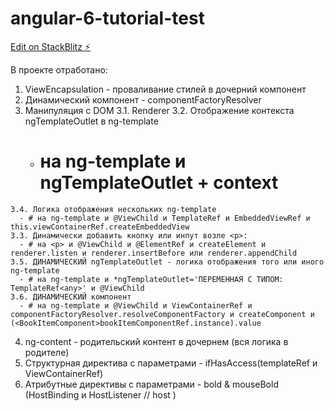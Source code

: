 # angular-6-tutorial-test

[Edit on StackBlitz ⚡️](https://stackblitz.com/edit/angular-6-tutorial-test)

В проекте отработано:
  1. ViewEncapsulation - проваливание стилей в дочерний компонент
  2. Динамический компонент - componentFactoryResolver
  3. Манипуляция с DOM
    3.1. Renderer
    3.2. Отображение контекста ngTemplateOutlet в ng-template
      - # на ng-template и ngTemplateOutlet + context
    3.4. Логика отображения нескольких ng-template 
      - # на ng-template и @ViewChild и TemplateRef и EmbeddedViewRef и this.viewContainerRef.createEmbeddedView
    3.3. Динамически добавить кнопку или инпут возле <p>:
      - # на <p> и @ViewChild и @ElementRef и createElement и renderer.listen и renderer.insertBefore или renderer.appendChild
    3.5. ДИНАМИЧЕСКИЙ ngTemplateOutlet - логика отображения того или иного ng-template
      - # на ng-template и *ngTemplateOutlet='ПЕРЕМЕННАЯ С ТИПОМ: TemplateRef<any>' и @ViewChild
    3.6. ДИНАМИЧЕСКИЙ компонент
      - # на ng-template и @ViewChild и ViewContainerRef и componentFactoryResolver.resolveComponentFactory и createComponent и (<BookItemComponent>bookItemComponentRef.instance).value
  4. ng-content - родительский контент в дочернем (вся логика в родителе)
  5. Структурная директива с параметрами - ifHasAccess(templateRef и ViewContainerRef)
  6. Атрибутные директивы с параметрами - bold & mouseBold (HostBinding и HostListener // host )